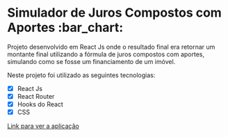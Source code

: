 
<h1>Simulador de Juros Compostos com Aportes :bar_chart:</h1>

<p>Projeto desenvolvido em React Js onde o resultado final era retornar um montante final
  utilizando a fórmula de juros compostos com aportes, simulando como se fosse um financiamento
  de um imóvel.
  
  Neste projeto foi utilizado as seguintes tecnologias:
  
  - [x] React Js
  - [x] React Router
  - [x] Hooks do React 
  - [X] CSS
   
</p>


<a href="https://simuladorjuroscompostos.netlify.app/">Link para ver a aplicação</a>
